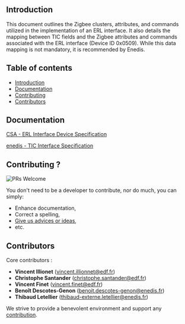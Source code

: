 ## <a name="introduction"></a> Introduction
This document outlines the Zigbee clusters, attributes, and commands utilized in the implementation of an ERL interface. It also details the mapping between TIC fields and the Zigbee attributes and commands associated with the ERL interface (Device ID 0x0509). While this data mapping is not mandatory, it is recommended by Enedis.

## Table of contents

* [Introduction](#introduction)
* [Documentation](#documentation)
* [Contributing](#contrib)
* [Contributors](#contributors)


## <a name="documentation"></a> Documentation

[CSA - ERL Interface Device Specification](https://csa-iot.org/developer-resource/specifications-download-request/)

[enedis - TIC Interface Specification](https://www.google.com/url?sa=t&rct=j&q=&esrc=s&source=web&cd=&ved=2ahUKEwjdzJ6U1ZSQAxUadqQEHXx0KsMQFnoECBcQAQ&url=https%3A%2F%2Fwww.enedis.fr%2Fmedia%2F2035%2Fdownload&usg=AOvVaw0Bn9Pv64VK2dhbtmrZD8YD&opi=89978449)

## <a name="contrib"></a> Contributing ?

![PRs Welcome](https://img.shields.io/badge/PRs-welcome-brightgreen.svg?style=flat-square)

You don't need to be a developer to contribute, nor do much, you can simply:
* Enhance documentation,
* Correct a spelling,
* [Give us advices or ideas](https://github.com/Enedis-OSS/TIC2Zigbee/issues/new/choose),
* etc.

## <a name="contributors"></a> Contributors

Core contributors :
* **Vincent Illionet** (<vincent.illionnet@edf.fr>)
* **Christophe Santander** (<christophe.santander@edf.fr>)
* **Vincent Finet** (<vincent.finet@edf.fr>)
* **Benoît Descotes-Genon** (<benoit.descotes-genon@enedis.fr>)
* **Thibaud Letellier** (<thibaud-externe.letellier@enedis.fr>)

We strive to provide a benevolent environment and support any [contribution](#contrib).

